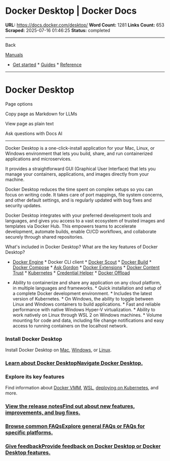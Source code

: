 # Docker Desktop | Docker Docs

**URL:** https://docs.docker.com/desktop/
**Word Count:** 1281
**Links Count:** 653
**Scraped:** 2025-07-16 01:46:25
**Status:** completed

---

Back

[Manuals](https://docs.docker.com/manuals/)

  * [Get started](https://docs.docker.com/get-started/)   * [Guides](https://docs.docker.com/guides/)   * [Reference](https://docs.docker.com/reference/)

* * *

# Docker Desktop

Page options

Copy page as Markdown for LLMs

View page as plain text

Ask questions with Docs AI

* * *

Docker Desktop is a one-click-install application for your Mac, Linux, or Windows environment that lets you build, share, and run containerized applications and microservices.

It provides a straightforward GUI \(Graphical User Interface\) that lets you manage your containers, applications, and images directly from your machine.

Docker Desktop reduces the time spent on complex setups so you can focus on writing code. It takes care of port mappings, file system concerns, and other default settings, and is regularly updated with bug fixes and security updates.

Docker Desktop integrates with your preferred development tools and languages, and gives you access to a vast ecosystem of trusted images and templates via Docker Hub. This empowers teams to accelerate development, automate builds, enable CI/CD workflows, and collaborate securely through shared repositories.

What's included in Docker Desktop?  What are the key features of Docker Desktop?

  * [Docker Engine](https://docs.docker.com/engine/)   * Docker CLI client   * [Docker Scout](https://docs.docker.com/scout/)   * [Docker Build](https://docs.docker.com/build/)   * [Docker Compose](https://docs.docker.com/compose/)   * [Ask Gordon](https://docs.docker.com/ai/gordon/)   * [Docker Extensions](https://docs.docker.com/extensions/)   * [Docker Content Trust](https://docs.docker.com/engine/security/trust/)   * [Kubernetes](https://github.com/kubernetes/kubernetes/)   * [Credential Helper](https://github.com/docker/docker-credential-helpers/)   * [Docker Offload](https://docs.docker.com/offload/)

  * Ability to containerize and share any application on any cloud platform, in multiple languages and frameworks.   * Quick installation and setup of a complete Docker development environment.   * Includes the latest version of Kubernetes.   * On Windows, the ability to toggle between Linux and Windows containers to build applications.   * Fast and reliable performance with native Windows Hyper-V virtualization.   * Ability to work natively on Linux through WSL 2 on Windows machines.   * Volume mounting for code and data, including file change notifications and easy access to running containers on the localhost network.

### Install Docker Desktop

Install Docker Desktop on [Mac](https://docs.docker.com/desktop/setup/install/mac-install/), [Windows](https://docs.docker.com/desktop/setup/install/windows-install/), or [Linux](https://docs.docker.com/desktop/setup/install/linux/).

### [Learn about Docker DesktopNavigate Docker Desktop.](https://docs.docker.com/desktop/use-desktop/)

### Explore its key features

Find information about [Docker VMM](https://docs.docker.com/desktop/features/vmm/), [WSL](https://docs.docker.com/desktop/features/wsl/), [deploying on Kubernetes](https://docs.docker.com/desktop/features/kubernetes/), and more.

### [View the release notesFind out about new features, improvements, and bug fixes.](https://docs.docker.com/desktop/release-notes/)

### [Browse common FAQsExplore general FAQs or FAQs for specific platforms.](https://docs.docker.com/desktop/troubleshoot-and-support/faqs/general/)

### [Give feedbackProvide feedback on Docker Desktop or Docker Desktop features.](https://docs.docker.com/desktop/troubleshoot-and-support/feedback/)